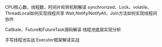 CPU核心数，线程数，时间片轮转机制解读
synchronized、Lock、volatile、ThreadLocal如何实现线程共享
Wait,Notify/NotifyAll，Join方法如何实现线程间协作

Callbale、Future和FutureTask源码解读
线程池底层实现分析

手写线程池实战
Executor框架解读实战